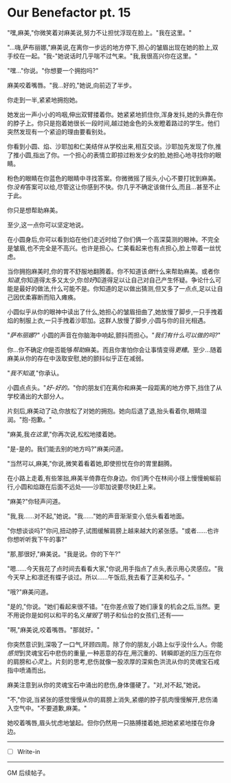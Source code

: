 # Our Benefactor pt. 15

"嘿,麻美,"你微笑着对麻美说,努力不让担忧浮现在脸上。"我在这里。"

"...嗨,萨布丽娜,"麻美说,在离你一步远的地方停下,担心的皱眉出现在她的脸上,双手绞在一起。"我-"她说话时几乎喘不过气来。"我,我很高兴你在这里。"

"嘿..."你说。"你想要一个拥抱吗?"

麻美咬着嘴唇。"我...好的,"她说,向前迈了半步。

你走到一半,紧紧地拥抱她。

她发出一声小小的呜咽,伸出双臂搂着你。她紧紧地抓住你,浑身发抖,她的头靠在你的脖子上。你只是抱着她很长一段时间,越过她金色的头发瞪着路过的学生。他们突然发现有一个紧迫的理由要看别处。

你看到小圆、焰、沙耶加和仁美结伴从学校出来,相互交谈。沙耶加先发现了你,推了推小圆,指出了你。一个担心的表情立即掠过粉发少女的脸,她担心地寻找你的眼睛。

粉色的眼睛在你蓝色的眼睛中寻找答案。你微微摇了摇头,小心不要打扰到麻美。你*没有*答案可以给,尽管这让你感到不快。你几乎不确定该做什么,而且...甚至不止于此。

你只是想帮助麻美。

至少,这一点你可以坚定地说。

在小圆身后,你可以看到焰在他们走近时给了你们俩一个高深莫测的眼神。不完全是皱眉,也不完全是不高兴。也许是担心。仁美看起来也有点担心,脸上带着一丝忧虑。

当你拥抱麻美时,你的胃不舒服地翻腾着。你不知道该*做*什么来帮助麻美。或者你*知道*,你知道得太多又太少,你*恰好*知道得足以让自己对自己产生怀疑。争论什么可能是最好的做法,什么可能不是。你知道的足以做出猜测,但又多了一点点,足以让自己因优柔寡断而陷入瘫痪。

小圆似乎从你的眼神中读出了什么,她担心的皱眉扭曲了,她放慢了脚步,一只手拽着焰的制服上衣,一只手拽着沙耶加。这群人放慢了脚步,小圆与你的目光相遇。

"*萨布丽娜?*" 小圆的声音在你脑海中响起,颤抖而担心。"*我们有什么可以做的吗?*"

你...你不确定*你*是否能够*帮助*麻美。而且你害怕你会让事情变得*更糟*。至少...随着麻美从你的存在中汲取安慰,她的颤抖似乎正在减弱。

"*我不知道,*"你承认。

小圆点点头。"*好-好的。*"你的朋友们在离你和麻美一段距离的地方停下,挡住了从学校涌出的大部分人。

片刻后,麻美动了动,你放松了对她的拥抱。她向后退了退,抬头看着你,眼睛湿润。"抱-抱歉。"

"麻美,我*在这里*,"你再次说,松松地搂着她。

"是-是的。我们能去别的地方吗?"麻美问道。

"当然可以,麻美,"你说,微笑着看着她,即使担忧在你的胃里翻腾。

在小路上走着,有些笨拙,麻美半倚靠在你身边。你们两个在林间小径上慢慢蜿蜒前行,小圆和焰跟在后面不远处——沙耶加说要尽快赶上来。

"麻美?"你轻声问道。

"我,我……对不起,"她说。"我……"她的声音渐渐变小,低头看着地面。

"你想谈谈吗?"你问,扭动脖子,试图缓解肩膀上越来越大的紧张感。"或者……也许你想听听我下午的事?"

"那,那很好,"麻美说。"我是说。你的下午?"

"嗯……今天我花了点时间去看看大家,"你说,用手指点了点头,表示用心灵感应。"我今天早上和凛还有蝶子谈过。所以……午饭后,我去看了正美和弘子。"

"哦?"麻美问道。

"是的,"你说。"她们看起来很不错。"在你差点毁了她们康复的机会之后,当然。更不用说你是如何以和平的名义*摧毁*了明子和仙台的女孩们,还有——

"啊,"麻美说,咬着嘴唇。"那就好。"

你突然意识到,深吸了一口气,环顾四周。除了你的朋友,小路上似乎没什么人。你能*感觉*到灵魂宝石中悲伤的重量,一种恶意的存在,用沉重的、转瞬即逝的压力压在你的肩膀和*心灵*上。片刻的思考,悲伤就像一股浓厚的深紫色洪流从你的灵魂宝石戒指中喷涌而出。

麻美注意到从你的灵魂宝石中涌出的悲伤,身体僵硬了。"对,对不起,"她说。

"不,"你说,当紧张的感觉慢慢从你的肩膀上消失,紧绷的脖子肌肉慢慢解开,悲伤涌入空气中。"不要道歉,麻美。"

她咬着嘴唇,眉头忧虑地皱起。但你仍然用一只胳膊搂着她,把她紧紧地搂在你身边。

---

- [ ] Write-in

---

GM 后续帖子。
